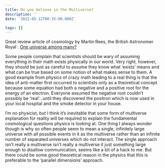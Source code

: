 ```yaml
---
title: Do you believe in the Multiverse?
description: ''
date: '2012-05-12T00:35:00.000Z'

tags: []
---
```


Great review article of cosmology by Martin Rees, the British Astronomer Royal : [One universe among many?](http://www.prospectmagazine.co.uk/2012/04/science-big-bang-theory-new-research-astronomy/comment-page-1/#comment-284765)  
  
Some people complain that scientists should be wary of assuming everything in their math exists physically in our world. Very right, however, they should be just as careful to assume they know what ‘exists’ means and what can be true based on some notion of what makes sense to them. A good example from physics of crazy math leading to a real thing is that the idea of anti-matter first occurred to scientists only as a theoretical concept because some equation had both a negative and a positive root for the energy of an electron. Everyone assumed the negative root couldn’t possibly be ‘real’…until they discovered the positron which is now used in your local hospital and the smoke detector in your house.  
  
I’m no physicist, but I think it’s inevitable that some form of multiverse explanation for reality will be required to explain the fundamental cosmological questions physics is looking at. One thing I always wonder though is why so often people seem to mean a single, infinitely large universe with all possible events in it as the multiverse rather than an infinite number of separated universes which do not interact. The single approach isn’t really a multiverse isn’t really a multiverse it just something large enough to disallow communication, seems like a bit of a hack to me. But there could be some good theoretical reason in the physics that this is preferable to the ‘parallel dimensions’ approach.
